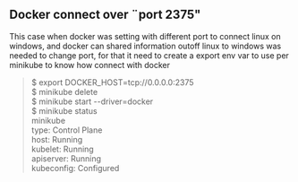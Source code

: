 ## Docker connect over ¨port 2375"

This case when docker was setting with different port to connect linux on windows, and docker can shared information outoff linux to windows was needed to change port, for that it need to create a export env var to use per minikube to know how connect with docker

> $ export DOCKER_HOST=tcp://0.0.0.0:2375 \
> $ minikube delete \
> $ minikube start --driver=docker \
> $ minikube status \
> minikube \
> type: Control Plane \
> host: Running \
> kubelet: Running \
> apiserver: Running \
> kubeconfig: Configured
